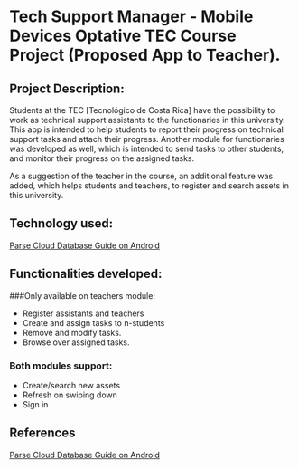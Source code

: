# Tech Support Manager - Mobile Devices Optative TEC Course Project (Proposed App to Teacher). 

## Project Description:

Students at the TEC [Tecnológico de Costa Rica] have the possibility to work as technical support assistants to the functionaries in this university. This app is intended to help students to report their progress on technical support tasks and attach their progress.
Another module for functionaries was developed as well, which is intended to send tasks to other students, and monitor their progress on the assigned tasks. 

As a suggestion of the teacher in the course, an additional feature was added, which helps students and teachers, to register and search assets in this university. 

## Technology used:

[Parse Cloud Database Guide on Android ](https://www.parse.com)

## Functionalities developed: 

###Only available on teachers module: 

* Register assistants and teachers 
* Create and assign tasks to n-students
* Remove and modify tasks. 
* Browse over assigned tasks. 

### Both modules support: 

* Create/search new assets 
* Refresh on swiping down
* Sign in

## References 

[Parse Cloud Database Guide on Android ](https://parse.com/docs/android/guide)





